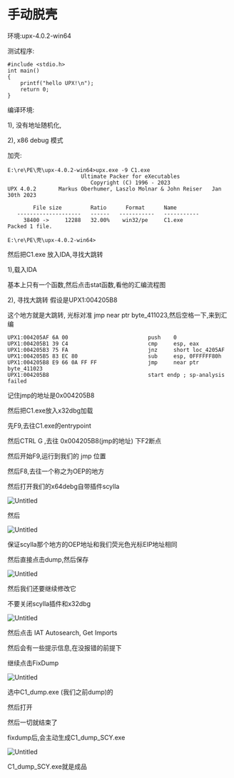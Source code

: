 # 手动脱壳

环境:upx-4.0.2-win64

测试程序:

```
#include <stdio.h>
int main()
{
    printf("hello UPX!\n");
    return 0;
}
```

编译环境:

1), 没有地址随机化,

2), x86 debug 模式

加壳:

```
E:\re\PE\壳\upx-4.0.2-win64>upx.exe -9 C1.exe
                       Ultimate Packer for eXecutables
                          Copyright (C) 1996 - 2023
UPX 4.0.2       Markus Oberhumer, Laszlo Molnar & John Reiser   Jan 30th 2023

        File size         Ratio      Format      Name
   --------------------   ------   -----------   -----------
     38400 ->     12288   32.00%    win32/pe     C1.exe                                                                                                                                                                                         Packed 1 file.

E:\re\PE\壳\upx-4.0.2-win64>
```

然后把C1.exe 放入IDA,寻找大跳转

1),载入IDA

基本上只有一个函数,然后点击stat函数,看他的汇编流程图

2), 寻找大跳转 假设是UPX1:004205B8 

这个地方就是大跳转, 光标对准 jmp near ptr byte_411023,然后空格一下,来到汇编

```
UPX1:004205AF 6A 00                         push    0
UPX1:004205B1 39 C4                         cmp     esp, eax
UPX1:004205B3 75 FA                         jnz     short loc_4205AF
UPX1:004205B5 83 EC 80                      sub     esp, 0FFFFFF80h
UPX1:004205B8 E9 66 0A FF FF                jmp     near ptr byte_411023
UPX1:004205B8                               start endp ; sp-analysis failed
```

记住jmp的地址是0x004205B8

然后把C1.exe放入x32dbg加载

先F9,去往C1.exe的entrypoint

然后CTRL G ,去往 0x004205B8(jmp的地址) 下F2断点

然后开始F9,运行到我们的 jmp 位置

然后F8,去往一个称之为OEP的地方

然后打开我们的x64debg自带插件scylla

![Untitled](%E6%89%8B%E5%8A%A8%E8%84%B1%E5%A3%B3%200fb014feb18e4381b873ade9bd56b954/Untitled.png)

然后

![Untitled](%E6%89%8B%E5%8A%A8%E8%84%B1%E5%A3%B3%200fb014feb18e4381b873ade9bd56b954/Untitled%201.png)

保证scylla那个地方的OEP地址和我们荧光色光标EIP地址相同

然后直接点击dump,然后保存

![Untitled](%E6%89%8B%E5%8A%A8%E8%84%B1%E5%A3%B3%200fb014feb18e4381b873ade9bd56b954/Untitled%202.png)

然后我们还要继续修改它

不要关闭scylla插件和x32dbg

![Untitled](%E6%89%8B%E5%8A%A8%E8%84%B1%E5%A3%B3%200fb014feb18e4381b873ade9bd56b954/Untitled%203.png)

然后点击 IAT Autosearch, Get Imports

然后会有一些提示信息,在没报错的前提下

继续点击FixDump

![Untitled](%E6%89%8B%E5%8A%A8%E8%84%B1%E5%A3%B3%200fb014feb18e4381b873ade9bd56b954/Untitled%204.png)

选中C1_dump.exe (我们之前dump)的

然后打开

然后一切就结束了

fixdump后,会主动生成C1_dump_SCY.exe

![Untitled](%E6%89%8B%E5%8A%A8%E8%84%B1%E5%A3%B3%200fb014feb18e4381b873ade9bd56b954/Untitled%205.png)

C1_dump_SCY.exe就是成品